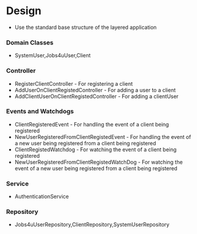 # Design

- Use the standard base structure of the layered application


### Domain Classes

- SystemUser,Jobs4uUser,Client

### Controller

- RegisterClientController - For registering a client
- AddUserOnClientRegistedController - For adding a user to a client
- AddClientUserOnClientRegistedController - For adding a clientUser 

### Events and Watchdogs

- ClientRegisteredEvent - For handling the event of a client being registered
- NewUserRegisteredFromClientRegistedEvent - For handling the event of a new user being registered from a client being registered
- ClientRegistedWatchdog - For watching the event of a client being registered
- NewUserRegisteredFromClientRegistedWatchDog - For watching the event of a new user being registered from a client being registered

### Service

- AuthenticationService

### Repository

- Jobs4uUserRepository,ClientRepository,SystemUserRepository